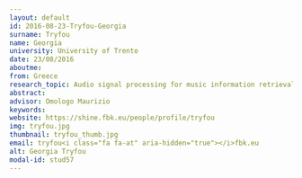```yaml
---
layout: default 
id: 2016-08-23-Tryfou-Georgia
surname: Tryfou
name: Georgia
university: University of Trento
date: 23/08/2016
aboutme: 
from: Greece
research_topic: Audio signal processing for music information retrieval
abstract: 
advisor: Omologo Maurizio
keywords: 
website: https://shine.fbk.eu/people/profile/tryfou
img: tryfou.jpg
thumbnail: tryfou_thumb.jpg
email: tryfou<i class="fa fa-at" aria-hidden="true"></i>fbk.eu
alt: Georgia Tryfou
modal-id: stud57
---
```

